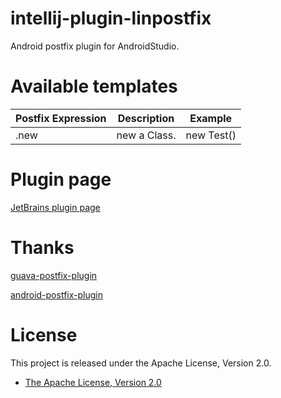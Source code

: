 # intellij-plugin-linpostfix

Android postfix plugin for AndroidStudio.

# Available templates

|   Postfix Expression  | Description                                                                                                            | Example                                |
| --------------------- | ---------------------------------------------------------------------------------------------------------------------- | -------------------------------------- |
| .new        | new a Class.                                                                             | new Test()

# Plugin page

[JetBrains plugin page](https://plugins.jetbrains.com/plugin/10148)

# Thanks

[guava-postfix-plugin](https://github.com/ukcrpb6/guava-postfix-plugin)

[android-postfix-plugin](https://github.com/takahirom/android-postfix-plugin)

# License

This project is released under the Apache License, Version 2.0.

* [The Apache License, Version 2.0](http://www.apache.org/licenses/LICENSE-2.0)
